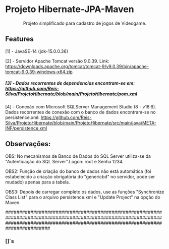 # Projeto Hibernate-JPA-Maven

<p align="center">
 Projeto simplificado para cadastro de jogos de Videogame.
</p>

## Features

[1] - JavaSE-14 (jdk-15.0.0.36)

[2] - Servidor Apache Tomcat versão 9.0.39. Link: https://downloads.apache.org/tomcat/tomcat-9/v9.0.39/bin/apache-tomcat-9.0.39-windows-x64.zip

##### [3] - Dados recorrentes de dependencias encontram-se em: https://github.com/Reis-Silva/ProjetoHibernate/blob/main/ProjetoHibernate/pom.xml

[4] - Conexão com Microsoft SQLServer Management Studio (8 - v18.6). Dados recorrentes de conexão com o banco de dados encontram-se no persistence.xml: https://github.com/Reis-Silva/ProjetoHibernate/blob/main/ProjetoHibernate/src/main/java/META-INF/persistence.xml

## Observações:

OBS: No mecanismos de Banco de Dados do SQL Server utiliza-se da "Autenticação do SQL Server".Logon: root e Senha 1234. 

OBS2: Função de criação do banco de dados não está automática (foi estabelecido a criação obrigatória do "genericbd" no servidor, pode ser mudado) apenas para a tabela.

OBS3: Depois de carregar completo os dados, use as funções "Synchronize Class List" para o arquivo persistence.xml e "Update Project" na opção do Maven.

########################################################################################################################################################################################
### []´s
